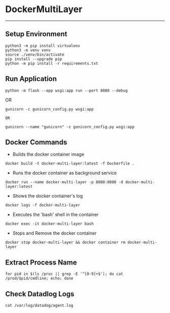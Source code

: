 # DockerMultiLayer

---

## Setup Environment
```shell
python3 -m pip install virtualenv
python3 -m venv venv
source ./venv/bin/activate
pip install --upgrade pip
python -m pip install -r requirements.txt 
```


## Run Application

```shell
python -m flask --app wsgi:app run --port 8080 --debug
```

OR

```shell
gunicorn -c gunicorn_config.py wsgi:app

OR

gunicorn --name "gunicorn" -c gunicorn_config.py wsgi:app
```


## Docker Commands

- Builds the docker container image

```shell
docker build -t docker-multi-layer:latest -f Dockerfile .
```

- Runs the docker container as background service

```shell
docker run --name docker-multi-layer -p 8080:8080 -d docker-multi-layer:latest
```

- Shows the docker container's log

```shell
docker logs -f docker-multi-layer
```

- Executes the 'bash' shell in the container

```shell
docker exec -it docker-multi-layer bash
```

- Stops and Remove the docker container

```shell
docker stop docker-multi-layer && docker container rm docker-multi-layer
```

## Extract Process Name
```shell
for pid in $(ls /proc || grep -E '^[0-9]+$'); do cat /prod/$pid/cmdline; echo; done
```

## Check Datadlog Logs
```shell
cat /var/log/datadog/agent.log
```
